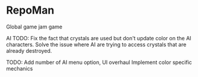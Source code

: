 # RepoMan
Global game jam game

AI TODO:
Fix the fact that crystals are used but don't update color on the AI characters.
Solve the issue where AI are trying to access crystals that are already destroyed.

TODO:
Add number of AI menu option, 
UI overhaul
Implement color specific mechanics

